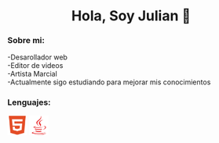 ### <h1 align="center"> Hola, Soy Julian 👋</h1>

<h3> Sobre mi: </h3>

-Desarollador web <br>
-Editor de videos <br>
-Artista Marcial <br>
-Actualmente sigo estudiando para mejorar mis conocimientos

<h3> Lenguajes: </h3>
<div>
  <img src="https://github.com/devicons/devicon/blob/master/icons/html5/html5-plain.svg" width="40" height="40"/>
  <img src="https://github.com/devicons/devicon/blob/master/icons/java/java-plain.svg" width="40" height="40"/>
  
</div>




<!--
**YULIANGX/YULIANGX** is a ✨ _special_ ✨ repository because its `README.md` (this file) appears on your GitHub profile.

Here are some ideas to get you started:


- 🔭 I’m currently working on ...
- 🌱 I’m currently learning ...
- 👯 I’m looking to collaborate on ...
- 🤔 I’m looking for help with ...
- 💬 Ask me about ...
- 📫 How to reach me: ...
- 😄 Pronouns: ...
- ⚡ Fun fact: ...
-->
